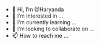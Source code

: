- 👋 Hi, I’m @Haryanda
- 👀 I’m interested in ...
- 🌱 I’m currently learning ...
- 💞️ I’m looking to collaborate on ...
- 📫 How to reach me ...

<!---
Haryanda/Haryanda is a ✨ special ✨ repository because its `README.md` (this file) appears on your GitHub profile.
You can click the Preview link to take a look at your changes.
--->
